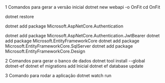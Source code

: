 1 Comandos para gerar a versão inicial
dotnet new webapi -o OnFit
cd OnFit

dotnet restore

dotnet add package Microsoft.AspNetCore.Authentication

dotnet add package Microsoft.AspNetCore.Authentication.JwtBearer
dotnet add package Microsoft.EntityFrameworkCore
dotnet add package Microsoft.EntityFrameworkCore.SqlServer
dotnet add package Microsoft.EntityFrameworkCore.Design

2 Comandos para gerar o banco de dados
dotnet tool install --global dotnet-ef
dotnet ef migrations add Inicial
dotnet ef database update

3 Comando para rodar a aplicação
dotnet watch run